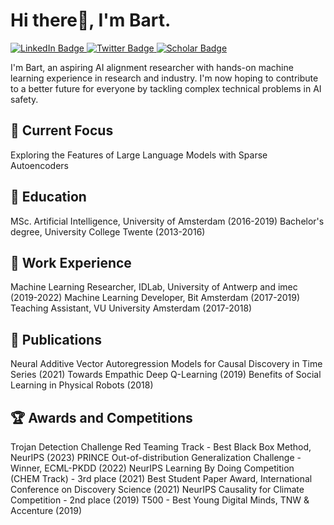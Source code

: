 # Hi there👋, I'm Bart.

<div id="badges">
  <a href="https://www.linkedin.com/in/bartbussmann/">
    <img src="https://img.shields.io/badge/LinkedIn-blue?style=for-the-badge&logo=linkedin&logoColor=white" alt="LinkedIn Badge"/>
  </a>
  <a href="https://twitter.com/bartbussmann">
    <img src="https://img.shields.io/badge/Twitter-blue?style=for-the-badge&logo=twitter&logoColor=white" alt="Twitter Badge"/>
  </a>
  <a href="https://scholar.google.nl/citations?user=EczorlUAAAAJ&hl=nl">
    <img src="https://img.shields.io/badge/Google_Scholar-blue?style=for-the-badge" alt="Scholar Badge"/>
  </a>
</div>

I'm Bart, an aspiring AI alignment researcher with hands-on machine learning experience in research and industry. I'm now hoping to contribute to a better future for everyone by tackling complex technical problems in AI safety.

## 🔭 Current Focus
Exploring the Features of Large Language Models with Sparse Autoencoders
## 🌱 Education
MSc. Artificial Intelligence, University of Amsterdam (2016-2019)
Bachelor's degree, University College Twente (2013-2016)
## 💼 Work Experience
Machine Learning Researcher, IDLab, University of Antwerp and imec (2019-2022)
Machine Learning Developer, Bit Amsterdam (2017-2019)
Teaching Assistant, VU University Amsterdam (2017-2018)
## 📜 Publications
Neural Additive Vector Autoregression Models for Causal Discovery in Time Series (2021)
Towards Empathic Deep Q-Learning (2019)
Benefits of Social Learning in Physical Robots (2018)
## 🏆 Awards and Competitions
Trojan Detection Challenge Red Teaming Track - Best Black Box Method, NeurIPS (2023)
PRINCE Out-of-distribution Generalization Challenge - Winner, ECML-PKDD (2022)
NeurIPS Learning By Doing Competition (CHEM Track) - 3rd place (2021)
Best Student Paper Award, International Conference on Discovery Science (2021)
NeurIPS Causality for Climate Competition - 2nd place (2019)
T500 - Best Young Digital Minds, TNW & Accenture (2019)

